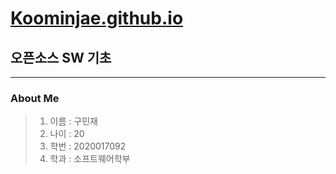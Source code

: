 # [Koominjae.github.io](Koominjae.github.io)
## 오픈소스 SW 기초
------------------
### About Me
> 1. 이름 : 구민재
> 2. 나이 : 20
> 3. 학번 : 2020017092
> 4. 학과 : 소프트웨어학부
